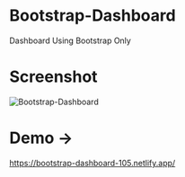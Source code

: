 # Bootstrap-Dashboard
Dashboard Using Bootstrap Only

# Screenshot
![Bootstrap-Dashboard](https://user-images.githubusercontent.com/67934444/153712379-36d763f9-483a-458d-b98a-d31c92764d81.png)

# Demo ->
https://bootstrap-dashboard-105.netlify.app/
